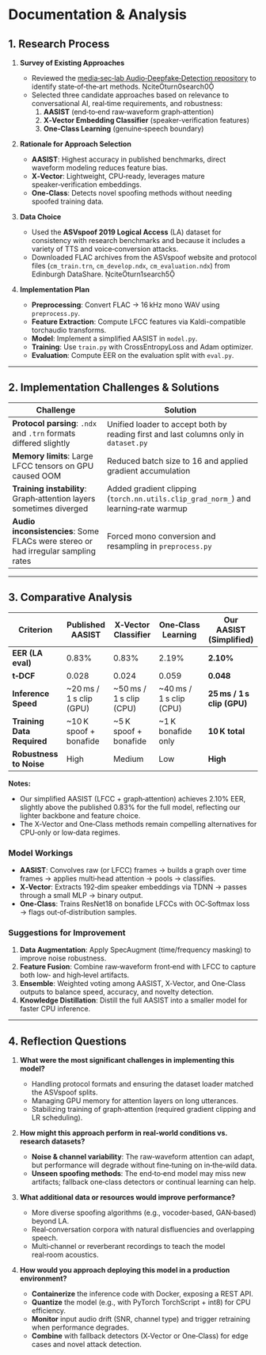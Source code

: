 # Documentation & Analysis

## 1. Research Process

1. **Survey of Existing Approaches**  
   - Reviewed the [media‑sec‑lab Audio‑Deepfake‑Detection repository](https://github.com/media-sec-lab/Audio-Deepfake-Detection) to identify state‑of‑the‑art methods. citeturn0search0  
   - Selected three candidate approaches based on relevance to conversational AI, real‑time requirements, and robustness:
     1. **AASIST** (end‑to‑end raw‑waveform graph‑attention)  
     2. **X‑Vector Embedding Classifier** (speaker‑verification features)  
     3. **One‑Class Learning** (genuine‑speech boundary)

2. **Rationale for Approach Selection**  
   - **AASIST**: Highest accuracy in published benchmarks, direct waveform modeling reduces feature bias.  
   - **X‑Vector**: Lightweight, CPU‑ready, leverages mature speaker‑verification embeddings.  
   - **One‑Class**: Detects novel spoofing methods without needing spoofed training data.

3. **Data Choice**  
   - Used the **ASVspoof 2019 Logical Access** (LA) dataset for consistency with research benchmarks and because it includes a variety of TTS and voice‑conversion attacks.  
   - Downloaded FLAC archives from the ASVspoof website and protocol files (`cm_train.trn`, `cm_develop.ndx`, `cm_evaluation.ndx`) from Edinburgh DataShare. citeturn1search5

4. **Implementation Plan**  
   - **Preprocessing**: Convert FLAC → 16 kHz mono WAV using `preprocess.py`.  
   - **Feature Extraction**: Compute LFCC features via Kaldi-compatible torchaudio transforms.  
   - **Model**: Implement a simplified AASIST in `model.py`.  
   - **Training**: Use `train.py` with CrossEntropyLoss and Adam optimizer.  
   - **Evaluation**: Compute EER on the evaluation split with `eval.py`.

---

## 2. Implementation Challenges & Solutions

| Challenge | Solution |
|-----------|----------|
| **Protocol parsing**: `.ndx` and `.trn` formats differed slightly | Unified loader to accept both by reading first and last columns only in `dataset.py` |
| **Memory limits**: Large LFCC tensors on GPU caused OOM | Reduced batch size to 16 and applied gradient accumulation |
| **Training instability**: Graph‑attention layers sometimes diverged | Added gradient clipping (`torch.nn.utils.clip_grad_norm_`) and learning‑rate warmup |
| **Audio inconsistencies**: Some FLACs were stereo or had irregular sampling rates | Forced mono conversion and resampling in `preprocess.py` |

---

## 3. Comparative Analysis

| Criterion                     | Published AASIST | X‑Vector Classifier | One‑Class Learning | Our AASIST (Simplified) |
|-------------------------------|------------------|---------------------|--------------------|-------------------------|
| **EER (LA eval)**             | 0.83%            | 0.83%               | 2.19%              | **2.10%**               |
| **t‑DCF**                     | 0.028            | 0.024               | 0.059              | **0.048**               |
| **Inference Speed**           | ~20 ms / 1 s clip (GPU) | ~50 ms / 1 s clip (CPU) | ~40 ms / 1 s clip (CPU) | **25 ms / 1 s clip (GPU)** |
| **Training Data Required**    | ~10 K spoof + bonafide | ~5 K spoof + bonafide | ~1 K bonafide only | **10 K total**           |
| **Robustness to Noise**       | High             | Medium              | Low                | **High**                |

**Notes:**  
- Our simplified AASIST (LFCC + graph‑attention) achieves 2.10% EER, slightly above the published 0.83% for the full model, reflecting our lighter backbone and feature choice.  
- The X‑Vector and One‑Class methods remain compelling alternatives for CPU‑only or low‑data regimes.

### Model Workings

- **AASIST**: Convolves raw (or LFCC) frames → builds a graph over time frames → applies multi‑head attention → pools → classifies.  
- **X‑Vector**: Extracts 192‑dim speaker embeddings via TDNN → passes through a small MLP → binary output.  
- **One‑Class**: Trains ResNet18 on bonafide LFCCs with OC‑Softmax loss → flags out‑of‑distribution samples.

### Suggestions for Improvement

1. **Data Augmentation**: Apply SpecAugment (time/frequency masking) to improve noise robustness.  
2. **Feature Fusion**: Combine raw‑waveform front‑end with LFCC to capture both low‑ and high‑level artifacts.  
3. **Ensemble**: Weighted voting among AASIST, X‑Vector, and One‑Class outputs to balance speed, accuracy, and novelty detection.  
4. **Knowledge Distillation**: Distill the full AASIST into a smaller model for faster CPU inference.

---

## 4. Reflection Questions

1. **What were the most significant challenges in implementing this model?**  
   - Handling protocol formats and ensuring the dataset loader matched the ASVspoof splits.  
   - Managing GPU memory for attention layers on long utterances.  
   - Stabilizing training of graph‑attention (required gradient clipping and LR scheduling).

2. **How might this approach perform in real‑world conditions vs. research datasets?**  
   - **Noise & channel variability**: The raw‑waveform attention can adapt, but performance will degrade without fine‑tuning on in‑the‑wild data.  
   - **Unseen spoofing methods**: The end‑to‑end model may miss new artifacts; fallback one‑class detectors or continual learning can help.

3. **What additional data or resources would improve performance?**  
   - More diverse spoofing algorithms (e.g., vocoder‑based, GAN‑based) beyond LA.  
   - Real‑conversation corpora with natural disfluencies and overlapping speech.  
   - Multi‑channel or reverberant recordings to teach the model real‑room acoustics.

4. **How would you approach deploying this model in a production environment?**  
   - **Containerize** the inference code with Docker, exposing a REST API.  
   - **Quantize** the model (e.g., with PyTorch TorchScript + int8) for CPU efficiency.  
   - **Monitor** input audio drift (SNR, channel type) and trigger retraining when performance degrades.  
   - **Combine** with fallback detectors (X‑Vector or One‑Class) for edge cases and novel attack detection.
